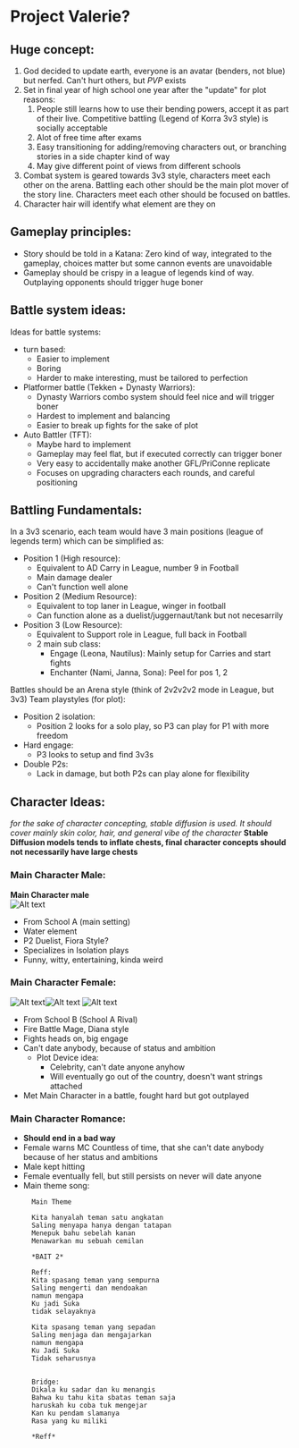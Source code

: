 # Project Valerie?
## Huge concept:
1. God decided to update earth, everyone is an avatar (benders, not blue) but nerfed. Can't hurt others, but *PVP* exists
2. Set in final year of high school one year after the "update" for plot reasons:
   1. People still learns how to use their bending powers, accept it as part of their live. Competitive battling (Legend of Korra 3v3 style) is socially acceptable
   2. Alot of free time after exams
   3. Easy transitioning for adding/removing characters out, or branching stories in a side chapter kind of way
   4. May give different point of views from different schools
3. Combat system is geared towards 3v3 style, characters meet each other on the arena. Battling each other should be the main plot mover of the story line. Characters meet each other should be focused on battles.
4. Character hair will identify what element are they on

## Gameplay principles:
- Story should be told in a Katana: Zero kind of way, integrated to the gameplay, choices matter but some cannon events are unavoidable
- Gameplay should be crispy in a league of legends kind of way. Outplaying opponents should trigger huge boner

## Battle system ideas:
Ideas for battle systems:
- turn based:
  - Easier to implement
  - Boring
  - Harder to make interesting, must be tailored to perfection
- Platformer battle (Tekken + Dynasty Warriors):
  - Dynasty Warriors combo system should feel nice and will trigger boner
  - Hardest to implement and balancing
  - Easier to break up fights for the sake of plot
- Auto Battler (TFT):
  - Maybe hard to implement
  - Gameplay may feel flat, but if executed correctly can trigger boner
  - Very easy to accidentally make another GFL/PriConne replicate
  - Focuses on upgrading characters each rounds, and careful positioning

## Battling Fundamentals:
In a 3v3 scenario, each team would have 3 main positions (league of legends term) which can be simplified as:
- Position 1 (High resource):
  - Equivalent to AD Carry in League, number 9 in Football
  - Main damage dealer
  - Can't function well alone
- Position 2 (Medium Resource):
  - Equivalent to top laner in League, winger in football
  - Can function alone as a duelist/juggernaut/tank but not necesarrily
- Position 3 (Low Resource):
  - Equivalent to Support role in League, full back in Football
  - 2 main sub class:
    - Engage (Leona, Nautilus): Mainly setup for Carries and start fights
    - Enchanter (Nami, Janna, Sona): Peel for pos 1, 2

Battles should be an Arena style (think of 2v2v2v2 mode in League, but 3v3)
Team playstyles (for plot):
- Position 2 isolation:
  - Position 2 looks for a solo play, so P3 can play for P1 with more freedom
- Hard engage:
  - P3 looks to setup and find 3v3s
- Double P2s:
  - Lack in damage, but both P2s can play alone for flexibility



## Character Ideas:
*for the sake of character concepting, stable diffusion is used. It should cover mainly skin color, hair, and general vibe of the character*
**Stable Diffusion models tends to inflate chests, final character concepts should not necessarily have large chests**

### Main Character Male:
**Main Character male**<br>
![Alt text](image.png)
- From School A (main setting)
- Water element
- P2 Duelist, Fiora Style?
- Specializes in Isolation plays
- Funny, witty, entertaining, kinda weird


### Main Character Female:
![Alt text](image-1.png)![Alt text](00026-23390075-before-face-restoration.png) ![Alt text](00032-23390078-before-face-restoration.png)
- From School B (School A Rival)
- Fire Battle Mage, Diana style
- Fights heads on, big engage
- Can't date anybody, because of status and ambition
  - Plot Device idea:
    - Celebrity, can't date anyone anyhow
    - Will eventually go out of the country, doesn't want strings attached
- Met Main Character in a battle, fought hard but got outplayed

### **Main Character Romance:**
- **Should end in a bad way**
- Female warns MC Countless of time, that she can't date anybody because of her status and ambitions
- Male kept hitting
- Female eventually fell, but still persists on never will date anyone
- Main theme song:
  ```
    Main Theme

    Kita hanyalah teman satu angkatan
    Saling menyapa hanya dengan tatapan
    Menepuk bahu sebelah kanan
    Menawarkan mu sebuah cemilan

    *BAIT 2*

    Reff:
    Kita spasang teman yang sempurna
    Saling mengerti dan mendoakan
    namun mengapa
    Ku jadi Suka
    tidak selayaknya

    Kita spasang teman yang sepadan
    Saling menjaga dan mengajarkan
    namun mengapa
    Ku Jadi Suka
    Tidak seharusnya


    Bridge:
    Dikala ku sadar dan ku menangis
    Bahwa ku tahu kita sbatas teman saja
    haruskah ku coba tuk mengejar
    Kan ku pendam slamanya
    Rasa yang ku miliki

    *Reff*


  ```


